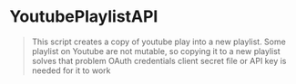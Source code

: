 # YoutubePlaylistAPI
> This script creates a copy of youtube play into a new playlist. Some playlist on Youtube are not mutable, so copying it to a new playlist solves that problem
> OAuth credentials client secret file or API key is needed for it to work
